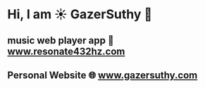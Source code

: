 # Hi, I am ☀️ GazerSuthy 💎

## music web player app 🎼 www.resonate432hz.com
         
 ## Personal Website 🌐 www.gazersuthy.com 



